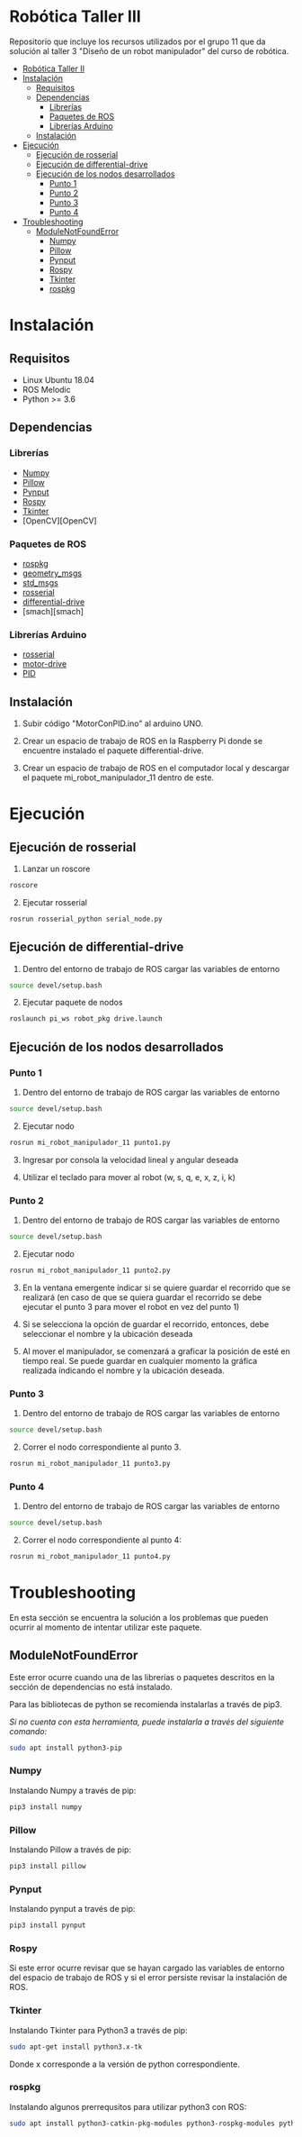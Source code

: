 # Robótica Taller III

Repositorio que incluye los recursos utilizados por el grupo 11 que da solución al taller 3 "Diseño de un robot manipulador" del curso de robótica.

- [Robótica Taller II](#robótica-taller-ii)
- [Instalación](#instalación)
  * [Requisitos](#requisitos)
  * [Dependencias](#dependencias)
    + [Librerías](#librerías)
    + [Paquetes de ROS](#paquetes-de-ros)
    + [Librerías Arduino](#librerías-arduino)
  * [Instalación](#instalación-1)
- [Ejecución](#ejecución)
  * [Ejecución de rosserial](#ejecución-de-rosserial)
  * [Ejecución de differential-drive](#ejecución-de-differential-drive)
  * [Ejecución de los nodos desarrollados](#ejecución-de-los-nodos-desarrollados)
    + [Punto 1](#punto-1)
    + [Punto 2](#punto-2)
    + [Punto 3](#punto-3)
    + [Punto 4](#punto-4)
- [Troubleshooting](#troubleshooting)
  * [ModuleNotFoundError](#modulenotfounderror)
    + [Numpy](#numpy)
    + [Pillow](#pillow)
    + [Pynput](#pynput)
    + [Rospy](#rospy)
    + [Tkinter](#tkinter)
    + [rospkg](#rospkg)

# Instalación
## Requisitos
- Linux Ubuntu 18.04
- ROS Melodic
- Python >= 3.6

## Dependencias
### Librerías

- [Numpy][Numpy]
- [Pillow][Pillow]
- [Pynput][Pynput]
- [Rospy][Rospy]
- [Tkinter][Tkinter]
- [OpenCV][OpenCV]

### Paquetes de ROS
- [rospkg][rospkg]
- [geometry_msgs][geometry_msgs]
- [std_msgs][std_msgs]
- [rosserial][rosserial]
- [differential-drive][differential-drive]
- [smach][smach]

### Librerías Arduino
- [rosserial][rosserial]
- [motor-drive][motor-drive]
- [PID][PID]

## Instalación

1. Subir código "MotorConPID.ino" al arduino UNO.

2. Crear un espacio de trabajo de ROS en la Raspberry Pi donde se encuentre instalado el paquete differential-drive.

3.  Crear un espacio de trabajo de ROS en el computador local y descargar el paquete mi_robot_manipulador_11 dentro de este.

# Ejecución

## Ejecución de rosserial

1. Lanzar un roscore

```bash
roscore
```

2. Ejecutar rosserial

```bash
rosrun rosserial_python serial_node.py 
```

## Ejecución de differential-drive

1. Dentro del entorno de trabajo de ROS cargar las variables de entorno

```bash
source devel/setup.bash
```

2. Ejecutar paquete de nodos

```bash
roslaunch pi_ws robot_pkg drive.launch
```

## Ejecución de los nodos desarrollados

### Punto 1

1. Dentro del entorno de trabajo de ROS cargar las variables de entorno

```bash
source devel/setup.bash
```

2. Ejecutar nodo

```bash
rosrun mi_robot_manipulador_11 punto1.py
```

3. Ingresar por consola la velocidad lineal y angular deseada 

4. Utilizar el teclado para mover al robot (w, s, q, e, x, z, i, k)

### Punto 2
1. Dentro del entorno de trabajo de ROS cargar las variables de entorno

```bash
source devel/setup.bash
```

2. Ejecutar nodo

```bash
rosrun mi_robot_manipulador_11 punto2.py
```

3. En la ventana emergente índicar si se quiere guardar el recorrido que se realizará (en caso de que se quiera guardar el recorrido se debe ejecutar el punto 3 para mover el robot en vez del punto 1)

4. Si se selecciona la opción de guardar el recorrido, entonces, debe seleccionar el nombre y la ubicación deseada

5. Al mover el manipulador, se comenzará a graficar la posición de esté en tiempo real. Se puede guardar en cualquier momento la gráfica realizada índicando el nombre y la ubicación deseada.

### Punto 3
1. Dentro del entorno de trabajo de ROS cargar las variables de entorno

```bash
source devel/setup.bash
```

2. Correr el nodo correspondiente al punto 3.

```bash
rosrun mi_robot_manipulador_11 punto3.py
```

### Punto 4

1. Dentro del entorno de trabajo de ROS cargar las variables de entorno

```bash
source devel/setup.bash
```

2. Correr el nodo correspondiente al punto 4:

```bash
rosrun mi_robot_manipulador_11 punto4.py
```

# Troubleshooting
En esta sección se encuentra la solución a los problemas que pueden ocurrir al momento de intentar utilizar este paquete.

## ModuleNotFoundError
Este error ocurre cuando una de las librerías o paquetes descritos en la sección de dependencias no está instalado.

Para las bibliotecas de python se recomienda instalarlas a través de pip3.

*Si no cuenta con esta herramienta, puede instalarla a través del siguiente comando:*

```bash
sudo apt install python3-pip
```
### Numpy

Instalando Numpy a través de pip:

```bash
pip3 install numpy
```

### Pillow

Instalando Pillow a través de pip:

```bash
pip3 install pillow 
```

### Pynput

Instalando pynput a través de pip:

```bash
pip3 install pynput 
```

### Rospy

Si este error ocurre revisar que se hayan cargado las variables de entorno del espacio de trabajo de ROS y si el error persiste revisar la instalación de ROS.

### Tkinter

Instalando Tkinter para Python3 a través de pip:

```bash
sudo apt-get install python3.x-tk
```

Donde x corresponde a la versión de python correspondiente. 

### rospkg
Instalando algunos prerrequsitos para utilizar python3 con ROS:

```bash
sudo apt install python3-catkin-pkg-modules python3-rospkg-modules python3-empy
```

[Numpy]: https://numpy.org "Numpy"
[Pynput]: https://pypi.org/project/pynput/ "Pynput"
[Rospy]: http://wiki.ros.org/rospy "Rospy"
[Tkinter]: https://docs.python.org/3/library/tkinter.html "Tkinter"
[geometry_msgs]: http://wiki.ros.org/geometry_msgs "geometry_msgs"
[rospkg]: http://wiki.ros.org/rospkg "rospkg"
[std_msgs]: http://wiki.ros.org/std_msgs "std_msgs"
[Pillow]: https://python-pillow.org "Pillow"
[CoppeliaSim]: https://coppeliarobotics.com "CoppeliaSim"

[rosserial]: http://wiki.ros.org/rosserial "rosserial"
[differential-drive]: https://github.com/jfstepha/differential-drive "differential-drive"
[rosserial]: https://www.arduino.cc/reference/en/libraries/rosserial-arduino-library/ "rosserial"
[motor-drive]: https://www.arduino.cc/reference/en/libraries/motor-driver-library/ "motor-drive"
[PID]: https://playground.arduino.cc/Code/PIDLibrary/ "PID"

